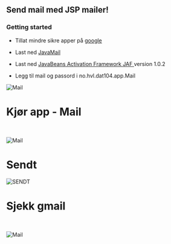 ## Send mail med JSP mailer! 
### Getting started
* Tillat mindre sikre apper på <a href="https://myaccount.google.com/lesssecureapps?pli=1">google</a> 
* Last ned <a href="https://github.com/javaee/javamail/releases/download/JAVAMAIL-1_6_0/javax.mail.jar" download>JavaMail</a>
* Last ned <a href="http://www.oracle.com/technetwork/java/javase/jaf-136260.html" > JavaBeans Activation Framework JAF </a> version 1.0.2

* Legg til mail og passord i no.hvl.dat104.app.Mail

![Mail](https://github.com/h181221/h181221.github.io/blob/master/dat104/jspmailer/setupny.JPG)

# Kjør app - Mail
<br>

![Mail](https://github.com/h181221/h181221.github.io/blob/master/dat104/jspmailer/jspmailer.JPG)

# Sendt

![SENDT](https://github.com/h181221/h181221.github.io/blob/master/dat104/jspmailer/sent.JPG)

# Sjekk gmail
<br>

![Mail](https://github.com/h181221/h181221.github.io/blob/master/dat104/jspmailer/gmail.JPG)

